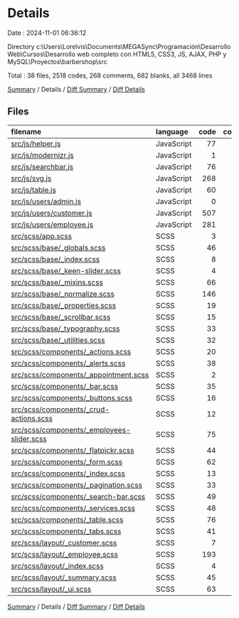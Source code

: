 # Details

Date : 2024-11-01 06:36:12

Directory c:\\Users\\Lorelvis\\Documents\\MEGASync\\Programación\\Desarrollo Web\\Cursos\\Desarrollo web completo con HTML5, CSS3, JS, AJAX, PHP y MySQL\\Proyectos\\barbershop\\src

Total : 38 files,  2518 codes, 268 comments, 682 blanks, all 3468 lines

[Summary](results.md) / Details / [Diff Summary](diff.md) / [Diff Details](diff-details.md)

## Files
| filename | language | code | comment | blank | total |
| :--- | :--- | ---: | ---: | ---: | ---: |
| [src/js/helper.js](/src/js/helper.js) | JavaScript | 77 | 7 | 28 | 112 |
| [src/js/modernizr.js](/src/js/modernizr.js) | JavaScript | 1 | 2 | 0 | 3 |
| [src/js/searchbar.js](/src/js/searchbar.js) | JavaScript | 76 | 4 | 23 | 103 |
| [src/js/svg.js](/src/js/svg.js) | JavaScript | 268 | 50 | 64 | 382 |
| [src/js/table.js](/src/js/table.js) | JavaScript | 60 | 10 | 24 | 94 |
| [src/js/users/admin.js](/src/js/users/admin.js) | JavaScript | 0 | 0 | 1 | 1 |
| [src/js/users/customer.js](/src/js/users/customer.js) | JavaScript | 507 | 39 | 163 | 709 |
| [src/js/users/employee.js](/src/js/users/employee.js) | JavaScript | 281 | 5 | 89 | 375 |
| [src/scss/app.scss](/src/scss/app.scss) | SCSS | 3 | 0 | 0 | 3 |
| [src/scss/base/_globals.scss](/src/scss/base/_globals.scss) | SCSS | 46 | 0 | 5 | 51 |
| [src/scss/base/_index.scss](/src/scss/base/_index.scss) | SCSS | 8 | 0 | 0 | 8 |
| [src/scss/base/_keen-slider.scss](/src/scss/base/_keen-slider.scss) | SCSS | 4 | 0 | 0 | 4 |
| [src/scss/base/_mixins.scss](/src/scss/base/_mixins.scss) | SCSS | 66 | 1 | 12 | 79 |
| [src/scss/base/_normalize.scss](/src/scss/base/_normalize.scss) | SCSS | 146 | 129 | 75 | 350 |
| [src/scss/base/_properties.scss](/src/scss/base/_properties.scss) | SCSS | 19 | 4 | 5 | 28 |
| [src/scss/base/_scrollbar.scss](/src/scss/base/_scrollbar.scss) | SCSS | 15 | 3 | 3 | 21 |
| [src/scss/base/_typography.scss](/src/scss/base/_typography.scss) | SCSS | 33 | 0 | 2 | 35 |
| [src/scss/base/_utilities.scss](/src/scss/base/_utilities.scss) | SCSS | 32 | 0 | 9 | 41 |
| [src/scss/components/_actions.scss](/src/scss/components/_actions.scss) | SCSS | 20 | 5 | 5 | 30 |
| [src/scss/components/_alerts.scss](/src/scss/components/_alerts.scss) | SCSS | 38 | 0 | 8 | 46 |
| [src/scss/components/_appointment.scss](/src/scss/components/_appointment.scss) | SCSS | 2 | 0 | 2 | 4 |
| [src/scss/components/_bar.scss](/src/scss/components/_bar.scss) | SCSS | 35 | 0 | 9 | 44 |
| [src/scss/components/_buttons.scss](/src/scss/components/_buttons.scss) | SCSS | 16 | 0 | 2 | 18 |
| [src/scss/components/_crud-actions.scss](/src/scss/components/_crud-actions.scss) | SCSS | 12 | 0 | 2 | 14 |
| [src/scss/components/_employees-slider.scss](/src/scss/components/_employees-slider.scss) | SCSS | 75 | 0 | 14 | 89 |
| [src/scss/components/_flatpickr.scss](/src/scss/components/_flatpickr.scss) | SCSS | 44 | 0 | 14 | 58 |
| [src/scss/components/_form.scss](/src/scss/components/_form.scss) | SCSS | 62 | 0 | 11 | 73 |
| [src/scss/components/_index.scss](/src/scss/components/_index.scss) | SCSS | 13 | 0 | 0 | 13 |
| [src/scss/components/_pagination.scss](/src/scss/components/_pagination.scss) | SCSS | 33 | 0 | 8 | 41 |
| [src/scss/components/_search-bar.scss](/src/scss/components/_search-bar.scss) | SCSS | 49 | 7 | 12 | 68 |
| [src/scss/components/_services.scss](/src/scss/components/_services.scss) | SCSS | 48 | 0 | 9 | 57 |
| [src/scss/components/_table.scss](/src/scss/components/_table.scss) | SCSS | 76 | 0 | 13 | 89 |
| [src/scss/components/_tabs.scss](/src/scss/components/_tabs.scss) | SCSS | 41 | 1 | 7 | 49 |
| [src/scss/layout/_customer.scss](/src/scss/layout/_customer.scss) | SCSS | 7 | 0 | 1 | 8 |
| [src/scss/layout/_employee.scss](/src/scss/layout/_employee.scss) | SCSS | 193 | 0 | 38 | 231 |
| [src/scss/layout/_index.scss](/src/scss/layout/_index.scss) | SCSS | 4 | 0 | 0 | 4 |
| [src/scss/layout/_summary.scss](/src/scss/layout/_summary.scss) | SCSS | 45 | 0 | 9 | 54 |
| [src/scss/layout/_ui.scss](/src/scss/layout/_ui.scss) | SCSS | 63 | 1 | 15 | 79 |

[Summary](results.md) / Details / [Diff Summary](diff.md) / [Diff Details](diff-details.md)